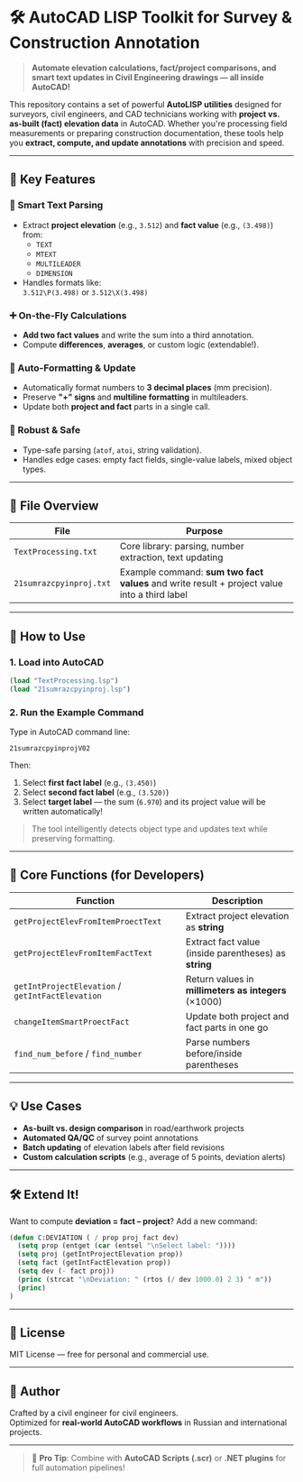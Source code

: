 # 🛠️ AutoCAD LISP Toolkit for Survey & Construction Annotation

> **Automate elevation calculations, fact/project comparisons, and smart text updates in Civil Engineering drawings — all inside AutoCAD!**

This repository contains a set of powerful **AutoLISP utilities** designed for surveyors, civil engineers, and CAD technicians working with **project vs. as-built (fact) elevation data** in AutoCAD. Whether you're processing field measurements or preparing construction documentation, these tools help you **extract, compute, and update annotations** with precision and speed.

---

## 🌟 Key Features

### 🔢 Smart Text Parsing
- Extract **project elevation** (e.g., `3.512`) and **fact value** (e.g., `(3.498)`) from:
  - `TEXT`
  - `MTEXT`
  - `MULTILEADER`
  - `DIMENSION`
- Handles formats like:  
  `3.512\P(3.498)` or `3.512\X(3.498)`

### ➕ On-the-Fly Calculations
- **Add two fact values** and write the sum into a third annotation.
- Compute **differences**, **averages**, or custom logic (extendable!).

### 📝 Auto-Formatting & Update
- Automatically format numbers to **3 decimal places** (mm precision).
- Preserve **"+" signs** and **multiline formatting** in multileaders.
- Update both **project and fact** parts in a single call.

### 🧪 Robust & Safe
- Type-safe parsing (`atof`, `atoi`, string validation).
- Handles edge cases: empty fact fields, single-value labels, mixed object types.

---

## 📁 File Overview

| File | Purpose |
|------|--------|
| `TextProcessing.txt` | Core library: parsing, number extraction, text updating |
| `21sumrazcpyinproj.txt` | Example command: **sum two fact values** and write result + project value into a third label |


---

## 🚀 How to Use

### 1. Load into AutoCAD
```lisp
(load "TextProcessing.lsp")
(load "21sumrazcpyinproj.lsp")
```

### 2. Run the Example Command
Type in AutoCAD command line:
```
21sumrazcpyinprojV02
```
Then:
1. Select **first fact label** (e.g., `(3.450)`)
2. Select **second fact label** (e.g., `(3.520)`)
3. Select **target label** — the sum (`6.970`) and its project value will be written automatically!

> The tool intelligently detects object type and updates text while preserving formatting.

---

## 🔧 Core Functions (for Developers)

| Function | Description |
|--------|-------------|
| `getProjectElevFromItemProectText` | Extract project elevation as **string** |
| `getProjectElevFromItemFactText` | Extract fact value (inside parentheses) as **string** |
| `getIntProjectElevation` / `getIntFactElevation` | Return values in **millimeters as integers** (×1000) |
| `changeItemSmartProectFact` | Update both project and fact parts in one go |
| `find_num_before` / `find_number` | Parse numbers before/inside parentheses |

---

## 💡 Use Cases

- **As-built vs. design comparison** in road/earthwork projects
- **Automated QA/QC** of survey point annotations
- **Batch updating** of elevation labels after field revisions
- **Custom calculation scripts** (e.g., average of 5 points, deviation alerts)

---

## 🛠️ Extend It!

Want to compute **deviation = fact – project**? Add a new command:
```lisp
(defun C:DEVIATION ( / prop proj fact dev)
  (setq prop (entget (car (entsel "\nSelect label: "))))
  (setq proj (getIntProjectElevation prop))
  (setq fact (getIntFactElevation prop))
  (setq dev (- fact proj))
  (princ (strcat "\nDeviation: " (rtos (/ dev 1000.0) 2 3) " m"))
  (princ)
)
```

---

## 📜 License

MIT License — free for personal and commercial use.

---

## 👷 Author

Crafted by a civil engineer for civil engineers.  
Optimized for **real-world AutoCAD workflows** in Russian and international projects.

---

> 💬 **Pro Tip**: Combine with **AutoCAD Scripts (.scr)** or **.NET plugins** for full automation pipelines!
